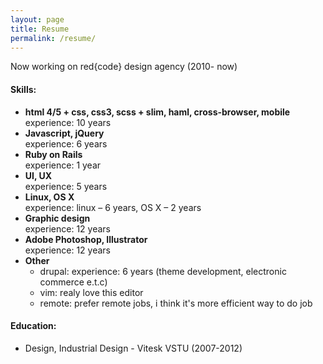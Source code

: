 ```yaml
---
layout: page
title: Resume
permalink: /resume/
---
```



Now working on red{code} design agency (2010- now)

#### Skills:

- **html 4/5 + css, css3, scss + slim, haml, cross-browser, mobile** <br>
  experience: 10 years
- **Javascript, jQuery** <br>
  experience: 6 years
- **Ruby on Rails** <br>
  experience: 1 year
- **UI, UX** <br>
  experience: 5 years
- **Linux, OS X** <br>
  experience: linux – 6 years, OS X – 2 years
- **Graphic design** <br>
  experience: 12 years
- **Adobe Photoshop, Illustrator** <br>
  experience: 12 years
- **Other** <br>
  - drupal: experience: 6 years (theme development, electronic commerce e.t.c)
  - vim: realy love this editor
  - remote: prefer remote jobs, i think it's more efficient way to do job

#### Education:
- Design, Industrial Design - Vitesk VSTU (2007-2012)
